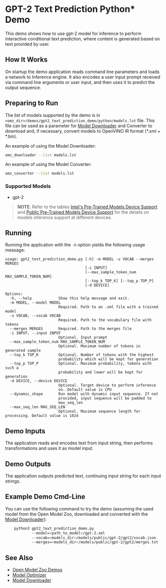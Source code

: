 # GPT-2 Text Prediction Python\* Demo

This demo shows how to use gpt-2 model for inference to perform interactive conditional text prediction, where content is generated based on text provided by user.

## How It Works

On startup the demo application reads command line parameters and loads a network to Inference engine.
It also encodes a user input prompt received via command line arguments or user input, and then uses it to predict the output sequence.

## Preparing to Run

The list of models supported by the demo is in `<omz_dir>/demos/gpt2_text_prediction_demo/python/models.lst` file.
This file can be used as a parameter for [Model Downloader](../../../tools/model_tools/README.md) and Converter to download and, if necessary, convert models to OpenVINO IR format (\*.xml + \*.bin).

An example of using the Model Downloader:

```sh
omz_downloader --list models.lst
```

An example of using the Model Converter:

```sh
omz_converter --list models.lst
```

### Supported Models

* gpt-2

> **NOTE**: Refer to the tables [Intel's Pre-Trained Models Device Support](../../../models/intel/device_support.md) and [Public Pre-Trained Models Device Support](../../../models/public/device_support.md) for the details on models inference support at different devices.

## Running

Running the application with the `-h` option yields the following usage message:

```
usage: gpt2_text_prediction_demo.py [-h] -m MODEL -v VOCAB --merges MERGES
                                    [-i INPUT]
                                    [--max_sample_token_num MAX_SAMPLE_TOKEN_NUM]
                                    [--top_k TOP_K] [--top_p TOP_P]
                                    [-d DEVICE]

Options:
  -h, --help            Show this help message and exit.
  -m MODEL, --model MODEL
                        Required. Path to an .xml file with a trained model
  -v VOCAB, --vocab VOCAB
                        Required. Path to the vocabulary file with tokens
  --merges MERGES       Required. Path to the merges file
  -i INPUT, --input INPUT
                        Optional. Input prompt
  --max_sample_token_num MAX_SAMPLE_TOKEN_NUM
                        Optional. Maximum number of tokens in generated sample
  --top_k TOP_K         Optional. Number of tokens with the highest
                        probability which will be kept for generation
  --top_p TOP_P         Optional. Maximum probability, tokens with such a
                        probability and lower will be kept for generation
  -d DEVICE, --device DEVICE
                        Optional. Target device to perform inference
                        on. Default value is CPU
  --dynamic_shape       Run model with dynamic input sequence. If not
                        provided, input sequence will be padded to
                        max_seq_len
  --max_seq_len MAX_SEQ_LEN
                        Optional. Maximum sequence length for processing. Default value is 1024
```

## Demo Inputs

The application reads and encodes text from input string, then performs transformations and uses it as model input.

## Demo Outputs

The application outputs predicted text, continuing input string for each input strings.

## Example Demo Cmd-Line

You can use the following command to try the demo (assuming the used model from the Open Model Zoo, downloaded and converted with the
[Model Downloader](../../../tools/model_tools/README.md)):

```sh
    python3 gpt2_text_prediction_demo.py
            --model=<path_to_model>/gpt-2.xml
            --vocab=<models_dir>/models/public/gpt-2/gpt2/vocab.json
            --merges=<models_dir>/models/public/gpt-2/gpt2/merges.txt
```

## See Also

* [Open Model Zoo Demos](../../README.md)
* [Model Optimizer](https://docs.openvino.ai/latest/_docs_MO_DG_Deep_Learning_Model_Optimizer_DevGuide.html)
* [Model Downloader](../../../tools/model_tools/README.md)
